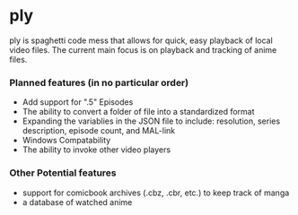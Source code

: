 # ply
ply is spaghetti code mess that allows for quick, easy playback of local video files. The current main focus is on playback and tracking of anime files.

### Planned features (in no particular order)
  * Add support for ".5" Episodes
  * The ability to convert a folder of file into a standardized format
  * Expanding the variablies in the JSON file to include: resolution, series description, episode count, and MAL-link
  * Windows Compatability
  * The ability to invoke other video players

### Other Potential features
  * support for comicbook archives (.cbz, .cbr, etc.) to keep track of manga
  * a database of watched anime
